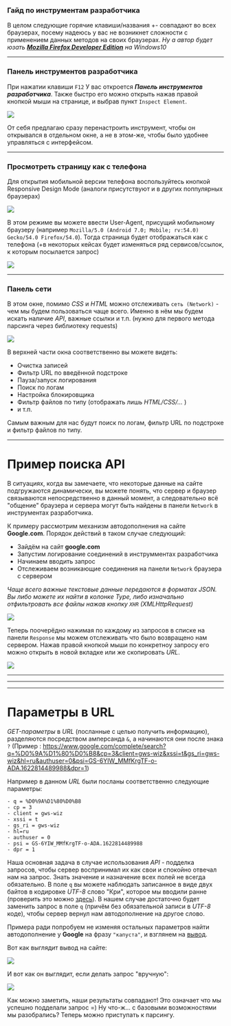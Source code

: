 ### Гайд по инструментам разработчика

В целом следующие горячие клавиши/названия +- совпадают во всех браузерах, посему надеюсь у вас не возникнет сложности с применением данных методов на своих браузерах.
*Ну а автор будет юзать [**Mozilla Firefox Developer Edition**](https://www.mozilla.org/ru/firefox/developer/) на Windows10*

---

### Панель инструментов разработчика

При нажатии клавиши `F12` У вас откроется ***Панель инструментов разработчика***. Также быстро его можно открыть нажав правой кнопкой мыши на странице, и выбрав пункт `Inspect Element`.

![](../img/dev_tools_window.png)

От себя предлагаю сразу перенастроить инструмент, чтобы он открывался в отдельном окне, а не в этом-же, чтобы было удобнее управляться с интерфейсом.

---

###  Просмотреть страницу как с телефона

Для открытия мобильной версии телефона воспользуйтесь кнопкой Responsive Design Mode (аналоги присутствуют и в других поппулярных браузерах)

![](../img/responsive_design_mode_button.png)

В этом режиме вы можете ввести User-Agent, присущий мобильному браузеру (например `Mozilla/5.0 (Android 7.0; Mobile; rv:54.0) Gecko/54.0 Firefox/54.0`). Тогда страница будет отображаться как с телефона (+в некоторых кейсах будет изменяться ряд сервисов/ссылок, к которым посылается запрос)

![](../img/responsive_design_mode_view.png)

---

### Панель сети

В этом окне, помимо *CSS* и *HTML* можно отслеживать `сеть (Network)` - чем мы будем пользоваться чаще всего. Именно в нём мы будем искать наличие *API*, важные ссылки и т.п. (нужно для первого метода парсинга через библиотеку requests)

![](../img/network_window.png)

В верхней части окна соответственно вы можете видеть:

- Очистка записей
- Фильтр URL по введённой подстроке
- Пауза/запуск логирования
- Поиск по логам
- Настройка блокировщика
- Фильтр файлов по типу (отображать лишь *HTML/CSS/...* )
- и т.п.

Самым важным для нас будут поиск по логам, фильтр URL по подстроке и фильтр файлов по типу.

---

# Пример поиска API

В ситуациях, когда вы замечаете, что некоторые данные на сайте подгружаются динамически, вы можете понять, что сервер и браузер связываются непосредственно в данный момент, а следовательно всё "общение" браузера и сервера могут быть найдены в панели `Network` в инструментах разработчика.

К примеру рассмотрим механизм автодополнения на сайте **Google.com**. Порядок действий в таком случае следующий:

- Зайдём на сайт **google.com**
- Запустим логирование соединений в инструмментах разработчика
- Начинаем вводить запрос
- Отслеживаем возникающие соединения на панели `Network` браузера с сервером

*Чаще всего важные текстовые данные передаются в форматах JSON. Вы либо можете их найти в колонке Type, либо изначально отфильтровать все файлы нажав кнопку `XHR` (XMLHttpRequest)*

![](../img/search_json.png)

Теперь поочерёдно нажимая по каждому из запросов в списке на панели `Response` мы можем отслеживать что было возвращено нам сервером. Нажав правой кнопкой мыши по конкретноу запросу его можно открыть в новой вкладке или же скопировать *URL*.

![](../img/response_window.png)

---
---
---

# Параметры в URL

*GET-параметры* в *URL* (посланные с целью получить информацию), разделяются посредством амперсанда `&`, а начинаются они после знака `?`
(Пример : https://www.google.com/complete/search?q=%D0%9A%D1%80%D0%B8&cp=3&client=gws-wiz&xssi=t&gs_ri=gws-wiz&hl=ru&authuser=0&psi=GS-6YIW_MMfKrgTF-o-ADA.1622814489988&dpr=1)

Например в данном *URL* были посланы соответственно следующие параметры:
```
- q = %D0%9A%D1%80%D0%B8
- cp = 3
- client = gws-wiz
- xssi = t
- gs_ri = gws-wiz
- hl=ru
- authuser = 0
- psi = GS-6YIW_MMfKrgTF-o-ADA.1622814489988
- dpr = 1
```

Наша основная задача в случае использования *API* - подделка запросов, чтобы сервер воспринимал их как свои и спокойно отвечал нам на запрос. Знать значение и назначение всех полей не всегда обязательно. В поле `q` вы можете наблюдать записанное в виде двух байтов в кодировке *UTF-8* слово "Кри", которое мы вводили ранне (проверить это можно [здесь](https://meyerweb.com/eric/tools/dencoder/)). В нашем случае достаточно будет заменить запрос в поле `q` (причём без обязательной записи в *UTF-8* коде), чтобы сервер вернул нам автодополнение на другое слово.

Примера ради попробуем не изменяя остальных параметров найти автодополнение у **Google** на фразу `"капуста"`, и взглянем на [вывод](https://www.google.com/complete/search?q=капуста&cp=3&client=gws-wiz&xssi=t&gs_ri=gws-wiz&hl=ru&authuser=0&psi=GS-6YIW_MMfKrgTF-o-ADA.1622814489988&dpr=1).

Вот как выглядит вывод на сайте:

![](../img/query_by_browser.png)

И вот как он выглядит, если делать запрос "вручную":

![](../img/query_by_url.png)

Как можно заметить, наши результаты совпадают! Это означает что мы успешно подделали запрос =)
Ну что-ж... с базовыми возможностями мы разобрались? Теперь можно приступать к парсингу.
